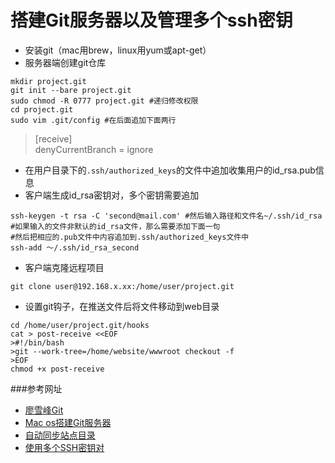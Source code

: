 # 搭建Git服务器以及管理多个ssh密钥

* 安装git（mac用brew，linux用yum或apt-get）
* 服务器端创建git仓库

```
mkdir project.git
git init --bare project.git
sudo chmod -R 0777 project.git #递归修改权限
cd project.git
sudo vim .git/config #在后面追加下面两行
```

> [receive]  
    denyCurrentBranch = ignore

* 在用户目录下的`.ssh/authorized_keys`的文件中追加收集用户的id_rsa.pub信息
* 客户端生成id_rsa密钥对，多个密钥需要追加

```
ssh-keygen -t rsa -C 'second@mail.com' #然后输入路径和文件名~/.ssh/id_rsa  
#如果输入的文件非默认的id_rsa文件，那么需要添加下面一句  
#然后把相应的.pub文件中内容追加到.ssh/authorized_keys文件中  
ssh-add ～/.ssh/id_rsa_second  
```

* 客户端克隆远程项目

```
git clone user@192.168.x.xx:/home/user/project.git
```

* 设置git钩子，在推送文件后将文件移动到web目录

```
cd /home/user/project.git/hooks
cat > post-receive <<EOF
>#!/bin/bash
>git --work-tree=/home/website/wwwroot checkout -f 
>EOF
chmod +x post-receive
```

###参考网址
* [廖雪峰Git](http://www.liaoxuefeng.com/wiki/0013739516305929606dd18361248578c67b8067c8c017b000/00137583770360579bc4b458f044ce7afed3df579123eca000)
* [Mac os搭建Git服务器](http://blog.csdn.net/liuyuyefz/article/details/17025905)
* [自动同步站点目录](http://my.oschina.net/cxz001/blog/194196)
* [使用多个SSH密钥对](http://blog.csdn.net/feng88724/article/details/9386909)
